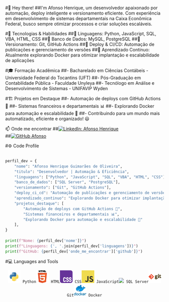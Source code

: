 #👋 Hey there!
##I'm Afonso Henrique, um desenvolvedor apaixonado por automação, deploy inteligente e versionamento eficiente. Com experiência em desenvolvimento de sistemas departamentais na Caixa Econômica Federal, busco sempre otimizar processos e criar soluções escaláveis.

#🚀 Tecnologias & Habilidades
##📌 Linguagens: Python, JavaScript, SQL, VBA, HTML, CSS
##📌 Banco de Dados: MySQL, PostgreSQL
##📌 Versionamento: Git, GitHub Actions
##📌 Deploy & CI/CD: Automação de publicações e gerenciamento de versões
##📌 Aprendizado Contínuo: Atualmente explorando Docker para otimizar implantação e escalabilidade de aplicações

#🎓 Formação Acadêmica
##- Bacharelado em Ciências Contábeis - Universidade Federal do Tocantins (UFT)
##- Pós-Graduação em Contabilidade Pública - Faculdade Unyleya
##- Tecnólogo em Análise e Desenvolvimento de Sistemas - UNIFAVIP Wyden

#🏗️ Projetos em Destaque
##- Automação de deploys com GitHub Actions 🚀
##- Sistemas financeiros e departamentais 📊
##- Explorando Docker para automação e escalabilidade 🐳
##- Contribuindo para um mundo mais automatizado, eficiente e organizado! 😃

📫 Onde me encontrar
##[![LinkedIn: Afonso Henrique](https://img.shields.io/badge/-Afonso%20Henrique-blue?style=flat-square&logo=Linkedin&logoColor=white&link=https://www.linkedin.com/in/afonso-henrique-guimarães-oliveira/)](https://www.linkedin.com/in/afonso-henrique-guimarães-oliveira/)  
##[![GitHub Afonso](https://img.shields.io/github/followers/afonsohenrique14?label=Follow&style=social)](https://github.com/afonsohenrique14)  


#⚙️ Code Profile
``` python

perfil_dev = {
    "nome": "Afonso Henrique Guimarães de Oliveira",
    "titulo": "Desenvolvedor | Automação & Eficiência",
    "linguagens": ["Python", "JavaScript", "SQL", "VBA", "HTML", "CSS"],
    "banco_de_dados": ["SQL Server", "PostgreSQL"],
    "versionamento": ["Git", "GitHub Actions"],
    "deploy_ci_cd": "Automação de publicações e gerenciamento de versões",
    "aprendizado_continuo": "Explorando Docker para otimizar implantação e escalabilidade",
    "projetos_destaque": [
        "Automação de deploys com GitHub Actions 🚀",
        "Sistemas financeiros e departamentais 📊",
        "Explorando Docker para automação e escalabilidade 🐳"
    ],
}

print(f"Nome: {perfil_dev['nome']}")
print(f"Linguagens: {', '.join(perfil_dev['linguagens'])}")
print(f"GitHub: {perfil_dev['onde_me_encontrar']['github']}")

```

#💻 Languages and Tools
<p align="center"><div align="center"><code><img height="40" src="https://raw.githubusercontent.com/github/explore/main/topics/python/python.png"> Python</code><code><img height="40" src="https://raw.githubusercontent.com/github/explore/main/topics/html/html.png"> HTML</code><code><img height="40" src="https://raw.githubusercontent.com/github/explore/main/topics/css/css.png"> CSS</code><code><img height="40" src="https://raw.githubusercontent.com/github/explore/main/topics/javascript/javascript.png"> JavaScript</code><code><img height="40" src="https://raw.githubusercontent.com/github/explore/main/topics/sqlserver/sqlserver.png"> SQL Server</code><code><img height="40" src="https://raw.githubusercontent.com/github/explore/main/topics/git/git.png"> Git</code><code><img height="40" src="https://raw.githubusercontent.com/github/explore/main/topics/docker/docker.png"> Docker</code></div></p>



